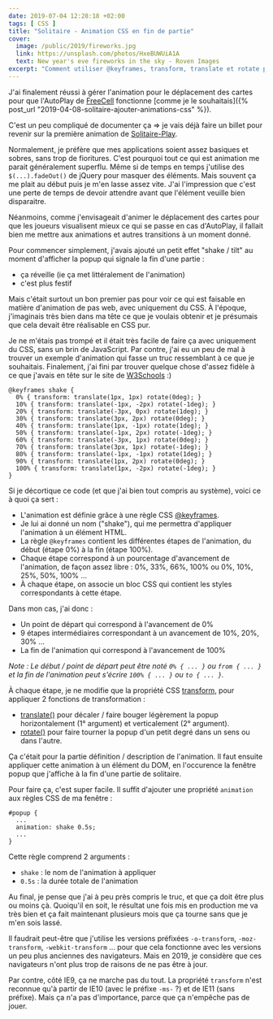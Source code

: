 ```yaml
---
date: 2019-07-04 12:28:18 +02:00
tags: [ CSS ]
title: "Solitaire - Animation CSS en fin de partie"
cover:
  image: /public/2019/fireworks.jpg
  link: https://unsplash.com/photos/HxeBUWUiA1A
  text: New year's eve fireworks in the sky - Roven Images
excerpt: "Comment utiliser @keyframes, transform, translate et rotate pour créer une première animation CSS en cas de victoire à Solitaire-Play."
---
```


J'ai finalement réussi à gérer l'animation pour le déplacement des cartes pour
que l'AutoPlay de [FreeCell](https://www.solitaire-play.com/freecell/) fonctionne
[comme je le souhaitais]({% post_url "2019-04-08-solitaire-ajouter-animations-css" %}).

C'est un peu compliqué de documenter ça => je vais déjà faire un billet pour
revenir sur la première animation de
[Solitaire-Play](https://www.solitaire-play.com/).

Normalement, je préfère que mes applications soient assez basiques et sobres,
sans trop de fioritures. C'est pourquoi tout ce qui est animation me parait
généralement superflu. Même si de temps en temps j'utilise des
`$(...).fadeOut()` de jQuery pour masquer des éléments. Mais souvent ça me
plait au début puis je m'en lasse assez vite. J'ai l'impression que c'est une
perte de temps de devoir attendre avant que l'élément veuille bien disparaitre.

Néanmoins, comme j'envisageait d'animer le déplacement des cartes pour que les
joueurs visualisent mieux ce qui se passe en cas d'AutoPlay, il fallait bien me
mettre aux animations et autres transitions à un moment donné.

Pour commencer simplement, j'avais ajouté un petit effet "shake / tilt" au
moment d'afficher la popup qui signale la fin d'une partie :

* ça réveille (ie ça met littéralement de l'animation)
* c'est plus festif

Mais c'était surtout un bon premier pas pour voir ce qui est faisable en matière
d'animation de pas web, avec uniquement du CSS. À l'époque, j'imaginais très bien
dans ma tête ce que je voulais obtenir et je présumais que cela devait être
réalisable en CSS pur.

Je ne m'étais pas trompé et il était très facile de faire ça avec uniquement du
CSS, sans un brin de JavaScript. Par contre, j'ai eu un peu de mal à trouver un
exemple d'animation qui fasse un truc ressemblant à ce que je souhaitais.
Finalement, j'ai fini par trouver quelque chose d'assez fidèle à ce que j'avais
en tête sur le site de
[W3Schools](https://www.w3schools.com/howto/howto_css_shake_image.asp) :)

```
@keyframes shake {
  0% { transform: translate(1px, 1px) rotate(0deg); }
  10% { transform: translate(-1px, -2px) rotate(-1deg); }
  20% { transform: translate(-3px, 0px) rotate(1deg); }
  30% { transform: translate(3px, 2px) rotate(0deg); }
  40% { transform: translate(1px, -1px) rotate(1deg); }
  50% { transform: translate(-1px, 2px) rotate(-1deg); }
  60% { transform: translate(-3px, 1px) rotate(0deg); }
  70% { transform: translate(3px, 1px) rotate(-1deg); }
  80% { transform: translate(-1px, -1px) rotate(1deg); }
  90% { transform: translate(1px, 2px) rotate(0deg); }
  100% { transform: translate(1px, -2px) rotate(-1deg); }
}
```

Si je décortique ce code (et que j'ai bien tout compris au système), voici ce à
quoi ça sert :

* L'animation est définie grâce à une règle CSS
  [@keyframes](https://developer.mozilla.org/fr/docs/Web/CSS/@keyframes).
* Je lui ai donné un nom ("shake"), qui me permettra d'appliquer l'animation à
  un élément HTML.
* La règle `@keyframes` contient les différentes étapes de l'animation, du début
  (étape 0%) à la fin (étape 100%).
* Chaque étape correspond à un pourcentage d'avancement de l'animation, de façon
  assez libre : 0%, 33%, 66%, 100% ou 0%, 10%, 25%, 50%, 100% ...
* À chaque étape, on associe un bloc CSS qui contient les styles correspondants
  à cette étape.

Dans mon cas, j'ai donc :

* Un point de départ qui correspond à l'avancement de 0%
* 9 étapes intermédiaires correspondant à un avancement de 10%, 20%, 30% ...
* La fin de l'animation qui correspond à l'avancement de 100%

*Note : Le début / point de départ peut être noté `0% { ... }` ou  `from { ... }` et la fin de l'animation peut s'écrire `100% { ... }` ou `to { ... }`.*

À chaque étape, je ne modifie que la propriété CSS
[transform](https://developer.mozilla.org/fr/docs/Web/CSS/transform), pour
appliquer 2 fonctions de transformation :

* [translate()](https://developer.mozilla.org/fr/docs/Web/CSS/transform-function/translate)
  pour décaler / faire bouger légèrement la popup horizontalement (1° argument)
  et verticalement (2° argument).
* [rotate()](https://developer.mozilla.org/fr/docs/Web/CSS/transform-function/rotate)
  pour faire tourner la popup d'un petit degré dans un sens ou dans l'autre.

Ça c'était pour la partie définition / description de l'animation. Il faut ensuite
appliquer cette animation à un élément du DOM, en l'occurence la fenêtre popup que
j'affiche à la fin d'une partie de solitaire.

Pour faire ça, c'est super facile. Il suffit d'ajouter une propriété `animation` aux
règles CSS de ma fenêtre :

```
#popup {
  ...
  animation: shake 0.5s;
  ...
}
```

Cette règle comprend 2 arguments :

* `shake` : le nom de l'animation à appliquer
* `0.5s` : la durée totale de l'animation

Au final, je pense que j'ai à peu près compris le truc, et que ça doit être plus
ou moins çà. Quoiqu'il en soit, le résultat une fois mis en production me va très
bien et ça fait maintenant plusieurs mois que ça tourne sans que je m'en sois
lassé.

Il faudrait peut-être que j'utilise les versions préfixées `-o-transform`,
`-moz-transform`, `-webkit-transform` ... pour que cela fonctionne avec les
versions un peu plus anciennes des navigateurs. Mais en 2019, je considère que
ces navigateurs n'ont plus trop de raisons de ne pas être à jour.

Par contre, côté IE9, ça ne marche pas du tout. La propriété `transform` n'est
reconnue qu'à partir de IE10 (avec le préfixe `-ms-` ?) et de IE11 (sans
préfixe). Mais ça n'a pas d'importance, parce que ça n'empêche pas de jouer.
